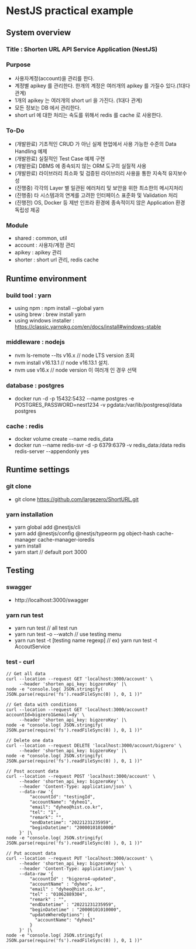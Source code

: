 # NestJS practical example
## System overview
### Title : Shorten URL API Service Application (NestJS)
### Purpose
* 사용자계정(account)을 관리를 한다.
* 계정별 apikey 를 관리한다. 한개의 계정은 여러개의 apikey 를 가질수 있다.(1대다 관계)
* 1개의 apikey 는 여러개의 short url 을 가진다. (1대다 관계)
* 모든 정보는 DB 에서 관리한다.
* short url 에 대한 처리는 속도를 위해서 redis 를 cache 로 사용한다.

### To-Do
* (개발완료) 기초적인 CRUD 가 아닌 실제 현업에서 사용 가능한 수준의 Data Handling 예제
* (개발완료) 실질적인 Test Case 예제 구현
* (개발완료) DBMS 에 종속되지 않는 ORM 도구의 실질적 사용
* (개발완료) 라이브러리 최소화 및 검증된 라이브러리 사용을 통한 지속적 유지보수성
* (진행중) 각각의 Layer 별 일관된 에러처리 및 보안을 위한 최소한의 메시지처리
* (진행중) 타 시스템과의 연계를 고려한 인터페이스 표준화 및 Validation 처리
* (진행전) OS, Docker 등 제반 인프라 환경에 종속적이지 않은 Application 환경 독립성 제공

### Module
* shared : common, util
* account : 사용자/계정 관리
* apikey : apikey 관리
* shorter : short url 관리, redis cache

## Runtime environment
### build tool : yarn
* using npm : npm install --global yarn
* using brew : brew install yarn
* using windows installer : https://classic.yarnpkg.com/en/docs/install#windows-stable
### middleware : nodejs 
* nvm ls-remote --lts v16.x // node LTS version 조회
* nvm install v16.13.1  // node v16.13.1 설치.
* nvm use v16.x  // node version 이 여러개 인 경우 선택
### database : postgres
* docker run -d -p 15432:5432 --name postgres -e POSTGRES_PASSWORD=nest1234 -v pgdata:/var/lib/postgresql/data postgres
### cache : redis 
* docker volume create --name redis_data
* docker run --name redis-svr -d -p 6379:6379 -v redis_data:/data redis redis-server --appendonly yes

## Runtime settings
### git clone
* git clone https://github.com/largezero/ShortURL.git
### yarn installation
* yarn global add @nestjs/cli
* yarn add @nestjs/config @nestjs/typeorm pg object-hash cache-manager cache-manager-ioredis
* yarn install
* yarn start // default port 3000

## Testing
### swagger
* http://localhost:3000/swagger
### yarn run test
* yarn run test // all test run
* yarn run test -o --watch // use testing menu
* yarn run test -t \[testing name regexp] // ex) yarn run test -t AccoutService
### test - curl
```
// Get all data
curl --location --request GET 'localhost:3000/account' \
     --header 'shorten_api_key: bigzeroKey' |\
node -e "console.log( JSON.stringify( JSON.parse(require('fs').readFileSync(0) ), 0, 1 ))"

// Get data with conditions
curl --location --request GET 'localhost:3000/account?accountId=bigzero1&email=dy' \
     --header 'shorten_api_key: bigzeroKey' |\
node -e "console.log( JSON.stringify( JSON.parse(require('fs').readFileSync(0) ), 0, 1 ))"
     
// Delete one data
curl --location --request DELETE 'localhost:3000/account/bigzero' \
     --header 'shorten_api_key: bigzeroKey' |\
node -e "console.log( JSON.stringify( JSON.parse(require('fs').readFileSync(0) ), 0, 1 ))"

// Post account data
curl --location --request POST 'localhost:3000/account' \
     --header 'shorten_api_key: bigzeroKey' \
     --header 'Content-Type: application/json' \
     --data-raw '{
         "accountId": "testingId",
         "accountName": "dyheo1",
         "email": "dyheo@hist.co.kr",
         "tel": "1",
         "remark": "",
         "endDatetime": "20221231235959",
         "beginDatetime": "20000101010000"
     }' |\
node -e "console.log( JSON.stringify( JSON.parse(require('fs').readFileSync(0) ), 0, 1 ))"

// Put account data
curl --location --request PUT 'localhost:3000/account' \
     --header 'shorten_api_key: bigzeroKey' \
     --header 'Content-Type: application/json' \
     --data-raw '{
         "accountId" : "bigzero4-updated",
         "accountName" : "dyheo",
         "email" : "dyheo@hist.co.kr",
         "tel" : "01062889304",
         "remark" : "",
         "endDatetime" : "20221231235959",
         "beginDatetime" : "20000101010000",
         "updateWhereOptions": {
           "accountName": "dyheo1"
         }
     }' |\
node -e "console.log( JSON.stringify( JSON.parse(require('fs').readFileSync(0) ), 0, 1 ))"
```
